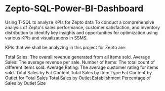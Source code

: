 # Zepto-SQL-Power-BI-Dashboard
Using T-SQL to analyze KPIs for Zepto data 
To conduct a comprehensive analysis of Zepto's sales performance, customer satisfaction, and inventory distribution to identify key insights and opportunities for optimization using various KPIs and visualizations in SSMS.

KPIs that we shall be analyzing in this project for Zepto are:

Total Sales: The overall revenue generated from all items sold.
Average Sales: The average revenue per sale.
Number of Items: The total count of different items sold.
Average Rating: The average customer rating for items sold. 
Total Sales by Fat Content
Total Sales by Item Type
Fat Content by Outlet for Total Sales
Total Sales by Outlet Establishment
Percentage of Sales by Outlet Size










